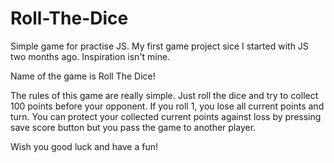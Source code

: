 # Roll-The-Dice
Simple game for practise JS. My first game project sice I started with JS two months ago. Inspiration isn't mine.

Name of the game is Roll The Dice!

The rules of this game are really simple. Just roll the dice and try to collect 100 points
before your opponent. If you roll 1, you lose all current points
and turn. You can protect your collected current points against loss by pressing save
score button but you pass the game to another player.

Wish you good luck and have a fun!
